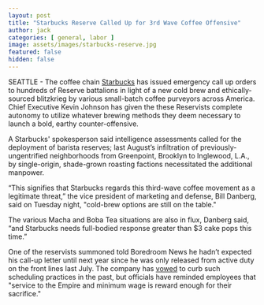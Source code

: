 ```yaml
---
layout: post
title: "Starbucks Reserve Called Up for 3rd Wave Coffee Offensive"
author: jack
categories: [ general, labor ]
image: assets/images/starbucks-reserve.jpg
featured: false
hidden: false
---
```


SEATTLE - The coffee chain [Starbucks](https://finance.yahoo.com/quote/SBUX/) has issued emergency call up orders to hundreds of Reserve battalions in light of a new cold brew and ethically-sourced blitzkrieg by various small-batch coffee purveyors across America. Chief Executive Kevin Johnson has given the these Reservists complete autonomy to  utilize whatever brewing methods they deem necessary to launch a bold, earthy counter-offensive.

A Starbucks' spokesperson said intelligence assessments called for the deployment of barista reserves; last August’s infiltration of previously-ungentrified neighborhoods from Greenpoint, Brooklyn to Inglewood, L.A., by single-origin, shade-grown roasting factions necessitated the additional manpower.

“This signifies that Starbucks regards this third-wave coffee movement as a legitimate threat,” the vice president of marketing and defense, Bill Danberg, said on Tuesday night, "cold-brew options are still on the table."

The various Macha and Boba Tea situations are also in flux, Danberg said, “and Starbucks needs full-bodied response greater than $3 cake pops this time.”

One of the reservists summoned told Boredroom News he hadn’t expected his call-up letter until next year since he was only released from active duty on the front lines last July. The company has [vowed](https://www.nytimes.com/2014/08/15/us/starbucks-to-revise-work-scheduling-policies.html) to curb such scheduling practices in the past, but officials have reminded employees that "service to the Empire and minimum wage is reward enough for their sacrifice."